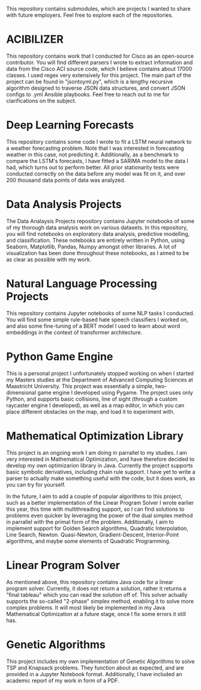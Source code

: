This repository contains submodules, which are projects I wanted to share with future employers. Feel free to explore each of the repositories.

# ACIBILIZER
This repository contains work that I conducted for Cisco as an open-source contributor. You will find different parsers I wrote to extract information and data from the Cisco ACI source code, which I believe contains about 17000 classes. I used regex very extensively for this project. The main part of the project can be found in "jsontoyml.py", which is a lengthy recursive algorithm designed to traverse JSON data structures, and convert JSON configs to .yml Ansible playbooks. Feel free to reach out to me for clarifications on the subject. 

# Deep Learning Forecasts
This repository contains some code I wrote to fit a LSTM neural network to a weather forecasting problem. Note that I was interested in forecasting weather in this case, not predicting it. Additionally, as a benchmark to compare the LSTM's forecasts, I have fitted a SARIMA model to the data I had, which turns out to perform better. All prior stationarity tests were conducted correctly on the data before any model was fit on it, and over 200 thousand data points of data was analyzed. 

# Data Analysis Projects
The Data Analaysis Projects repository contains Jupyter notebooks of some of my thorough data analysis work on various datasets. In this repository, you will find notebooks on exploratory data analysis, predictive modelling, and classification. These notebooks are entirely written in Python, using Seaborn, Matplotlib, Pandas, Numpy amongst other libraries. A lot of visualization has been done throughout these notebooks, as I aimed to be as clear as possible with my work.

# Natural Language Processing Projects
This repository contains Jupyter notebooks of some NLP tasks I conducted. You will find some simple rule-based hate speech classifiers I worked on, and also some fine-tuning of a BERT model I used to learn about word embeddings in the context of transformer architecture. 

# Python Game Engine
This is a personal project I unfortunately stopped working on when I started my Masters studies at the Department of Advanced Computing Sciences at Maastricht University. This project was essentially a simple, two-dimensional game engine I developed using Pygame. The project uses only Python, and supports basic collisions, line of sight (through a custom raycaster engine I developed), as well as a map editor, in which you can place different obstacles on the map, and load it to experiment with.

# Mathematical Optimization Library
This project is an ongoing work I am doing in parrallel to my studies. I am very interested in Mathematical Optimization, and have therefore decided to develop my own optimizarion library in Java. Currently the project supports basic symbolic derivatives, including chain rule support. I have yet to write a parser to actually make something useful with the code, but it does work, as you can try for yourself. 

In the future, I aim to add a couple of popular algorithms to this project, such as a better implementation of the Linear Program Solver I wrote earlier this year, this time with multithreading support, so I can find solutions to problems even quicker by leveraging the power of the dual simplex method in parrallel with the primal form of the problem. Additionally, I aim to implement support for Golden Search algorithms, Quadratic Interpolation, Line Search, Newton. Quasi-Newton, Gradient-Descent, Interior-Point algorithms, and maybe some elements of Quadratic Programming. 

# Linear Program Solver
As mentioned above, this repository contains Java code for a linear program solver. Currently, it does not return a solution, rather it returns a "final tableau" which you can read the solution off of. This solver actually supports the so-called "2-phase" simplex method, enabling it to solve more complex problems. It will most likely be implemented in my Java Mathematical Optimization at a future stage, once I fix some errors it still has. 

# Genetic Algorithms
This project includes my own implementation of Genetic Algorithms to solve TSP and Knapsack problems. They function about as expected, and are provided in a Jupyter Notebook format. Additionally, I have included an academic report of my work in form of a PDF. 
